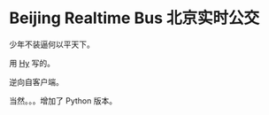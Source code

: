 # Beijing Realtime Bus 北京实时公交

少年不装逼何以平天下。

用 [Hy](http://docs.hylang.org/en/latest/) 写的。

逆向自客户端。

当然。。。增加了 Python 版本。
